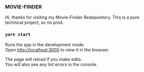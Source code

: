 ### MOVIE-FINDER

Hi, thanks for visiting my Movie-Finder Redepository. This is a pure technical project, so no prod. 

### `yarn start`

Runs the app in the development mode.<br />
Open [http://localhost:3000](http://localhost:3000) to view it in the browser.

The page will reload if you make edits.<br />
You will also see any lint errors in the console.

